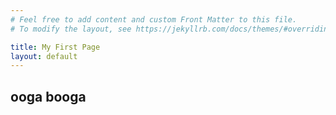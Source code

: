 ```yaml
---
# Feel free to add content and custom Front Matter to this file.
# To modify the layout, see https://jekyllrb.com/docs/themes/#overriding-theme-defaults

title: My First Page
layout: default
---
```


<h2>ooga booga</h2>